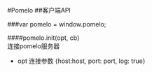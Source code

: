 #Pomelo
##客户端API

###var pomelo = window.pomelo;

####pomelo.init(opt, cb)  
连接pomelo服务器

+ opt 连接参数 {host:host, port: port, log: true}
